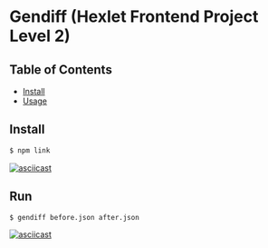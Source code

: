 # Gendiff (Hexlet Frontend Project Level 2)

## Table of Contents

- [Install](#Install)
- [Usage](#Usage)

## Install

```sh
$ npm link
```

[![asciicast](https://asciinema.org/a/uO6RQkG88Njg1wo8m0ichk0op.svg)](https://asciinema.org/a/uO6RQkG88Njg1wo8m0ichk0op)

## Run

```sh
$ gendiff before.json after.json
```

[![asciicast](https://asciinema.org/a/EkTeB8FWLJb0zEmHAQKDJVNz2.svg)](https://asciinema.org/a/EkTeB8FWLJb0zEmHAQKDJVNz2)